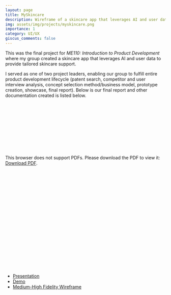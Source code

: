 ```yaml
---
layout: page
title: MySkincare
description: Wireframe of a skincare app that leverages AI and user data to provide tailored skincare support
img: assets/img/projects/myskincare.png
importance: 1
category: UI/UX
giscus_comments: false
---
```


This was the final project for _ME110: Introduction to Product Development_ where my group created a skincare app that leverages AI and user data to provide tailored skincare support.

I served as one of two project leaders, enabling our group to fulfill entire product development lifecycle (patent search, competitor and user interview analysis, concept selection method/business model, prototype creation, showcase, final report). Below is our final report and other documentation created is listed below.

<div class="pdf-container" style="width: 100%; max-width: 100%; height: 0; padding-bottom: 100%; position: relative; overflow: hidden;">
    <object data="/assets/pdf/me110-final-report.pdf" type="application/pdf" style="position: absolute; top: 0; left: 0; width: 100%; height: 100%; border: none;">
        <embed src="/assets/pdf/farty.pdf">
            <p>This browser does not support PDFs. Please download the PDF to view it: <a href="/assets/pdf/farty.pdf">Download PDF</a>.</p>
        </embed>
    </object>
</div>

<br>

- [Presentation](https://app.pitch.com/app/presentation/243a8f44-b909-4a64-8c37-c9f3db89d7a7/40637c05-50e4-4e45-bb14-43cca87111fc)
- [Demo](https://www.figma.com/proto/8Wq22k8meifyNxG49jI5Cp/MySkincare-Prototype?node-id=201-383&t=oRKmau7bzdRiuwiw-1&scaling=scale-down&content-scaling=fixed&page-id=0%3A1&starting-point-node-id=201%3A383&show-proto-sidebar=1)
- [Medium-High Fidelity Wireframe](https://www.figma.com/design/8Wq22k8meifyNxG49jI5Cp/MySkincare-Prototype?node-id=0-1&t=LCNSTWq2bAYKllf6-1)
